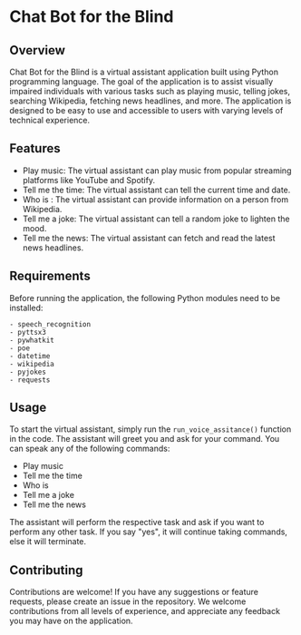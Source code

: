 # <p>Chat Bot for the Blind</p>

## Overview

Chat Bot for the Blind is a virtual assistant application built using Python programming language. The goal of the application is to assist visually impaired individuals with various tasks such as playing music, telling jokes, searching Wikipedia, fetching news headlines, and more. The application is designed to be easy to use and accessible to users with varying levels of technical experience.

## Features

- Play music: The virtual assistant can play music from popular streaming platforms like YouTube and Spotify.
- Tell me the time: The virtual assistant can tell the current time and date.
- Who is <person name>: The virtual assistant can provide information on a person from Wikipedia.
- Tell me a joke: The virtual assistant can tell a random joke to lighten the mood.
- Tell me the news: The virtual assistant can fetch and read the latest news headlines.

## Requirements

Before running the application, the following Python modules need to be installed:
```
- speech_recognition
- pyttsx3
- pywhatkit
- poe
- datetime
- wikipedia
- pyjokes
- requests
```
## Usage

To start the virtual assistant, simply run the `run_voice_assitance()` function in the code. The assistant will greet you and ask for your command. You can speak any of the following commands:

- Play music
- Tell me the time
- Who is <person name>
- Tell me a joke
- Tell me the news

The assistant will perform the respective task and ask if you want to perform any other task. If you say "yes", it will continue taking commands, else it will terminate.

## Contributing

Contributions are welcome! If you have any suggestions or feature requests, please create an issue in the repository. We welcome contributions from all levels of experience, and appreciate any feedback you may have on the application.
